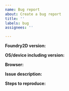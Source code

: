 ```yaml
---
name: Bug report
about: Create a bug report
title: ''
labels: bug
assignees: ''

---
```


<!-- Please search existing issues for potential duplicates before filing yours:
https://github.com/foundry2D/foundry2d/issues?q=is%3Aissue
-->

**Foundry2D version:**
<!-- Specify commit hash if using non-official build. -->


**OS/device including version:**
<!-- Specify GPU model, drivers, and the backend (non-DXR or DXR) if graphics-related. -->

**Browser:**
<!-- Specify browser name if using browser based editor. Examples: Chrome,Firefox,Brave,Opera,Safari,etc. -->

**Issue description:**
<!-- What happened, and what was expected. -->


**Steps to reproduce:**
<!-- If needed, include screenshots by drag and dropping them. -->
